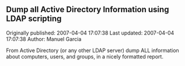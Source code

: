 ## Dump all Active Directory Information using LDAP scripting 
Originally published: 2007-04-04 17:07:38 
Last updated: 2007-04-04 17:07:38 
Author: Manuel Garcia 
 
From Active Directory (or any other LDAP server) dump ALL information about computers, users, and groups, in a nicely formatted report.